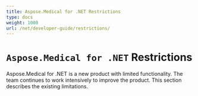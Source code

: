 ```yaml
---
title: Aspose.Medical for .NET Restrictions
type: docs
weight: 1000
url: /net/developer-guide/restrictions/
---
```


# `Aspose.Medical for .NET` Restrictions

Aspose.Medical for .NET is a new product with limited functionality. The team continues to work intensively to improve the product. This section describes the existing limitations.